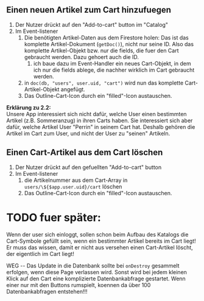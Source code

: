 
## Einen neuen Artikel zum Cart hinzufuegen

1. Der Nutzer drückt auf den "Add-to-cart" button im "Catalog"
2. Im Event-listener
   1. Die benötigten Artikel-Daten aus dem Firestore holen: Das ist das komplette Artikel-Dokument (`getDoc()`), nicht nur seine ID. Also das komplette Artikel-Objekt bzw. nur die fields, die fuer den Cart gebraucht werden. Dazu gehoert auch die ID. 
      1. ich baue dazu im Event-Handler ein neues Cart-Objekt, in dem ich nur die fields ablege, die nachher wirklich im Cart gebraucht werden.
   2. in `doc(db, "users", user.uid, "cart")` wird nun das komplette Cart-Artikel-Objekt angefügt.
   3. Das Outline-Cart-Icon durch ein "filled"-Icon austauschen.


__Erklärung zu 2.2:__\
Unsere App interessiert sich nicht dafür, welche User einen bestimmten Artikel (z.B. Sommeranzug) in ihren Carts haben. Sie interessiert sich aber dafür, welche Artikel User "Perrin" in seinem Cart hat. Deshalb gehören die Artikel im Cart zum User, und nicht der User zu "seinen" Artikeln.

## Einen Cart-Artikel aus dem Cart löschen

1. Der Nutzer drückt auf den gefuellten "Add-to-cart" button
2. Im Event-listener
   1. die Artikelnummer aus dem Cart-Array in `users/\${$app.user.uid}/cart` löschen
   3. Das Outline-Cart-Icon durch ein "filled"-Icon austauschen.

# TODO fuer später:

Wenn der user sich einloggt, sollen schon beim Aufbau des Katalogs die Cart-Symbole gefüllt sein, wenn ein bestimmter Artikel bereits im Cart liegt! Er muss das wissen, damit er nicht aus versehen einen Cart-Artikel löscht, der eigentlich im Cart liegt!

WEG --
Das Update in die Datenbank sollte bei `onDestroy` gesammelt erfolgen, wenn diese Page verlassen wird. Sonst wird bei jedem kleinen Klick auf den Cart eine komplizierte Datenbankabfrage gestartet. Wenn einer nur mit den Buttons rumspielt, koennen da über 100 Datenbankabfragen entstehen!!!



